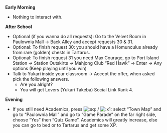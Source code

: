 **Early Morning**

- Nothing to interact with.

**After School**

- Optional (if you wanna do all requests): Go to the Velvet Room in Paulownia Mall -> Back Alley and accept requests 30 & 31.
- Optional: To finish request 30: you should have a Homunculus already from rare (golden) chests in Tartarus.
- Optional: To finish request 31 you need Max Courage, go to Port Island Station -> Station Outskirts -> Mahjong Club “Red Hawk” -> Enter -> Any options (Keep playing until you win)
- Talk to Yukari inside your classroom -> Accept the offer, when asked pick the following answers.
  - Are you alright?
  - You will get Lovers (Yukari Takeba) Social Link Rank 4.

**Evening**

- If you still need Academics, press ![:sq:](https://www.powerpyx.com/wp-includes/images/smilies/square.png) / ![:x1:](https://www.powerpyx.com/wp-includes/images/smilies/x1.png) select “Town Map” and go to “Paulownia Mall” and go to “Game Parade” on the far right side, choose “Yes” then “Quiz Game”. Academics will greatly increase, else you can go to bed or to Tartarus and get some XP.

